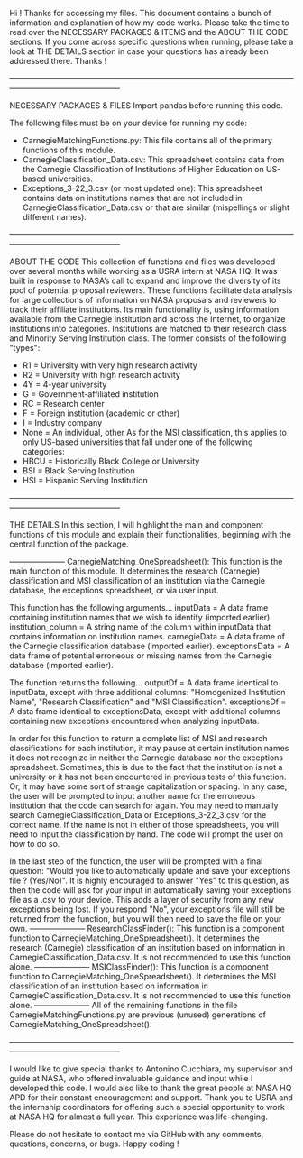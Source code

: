 Hi ! Thanks for accessing my files. This document contains a bunch of information and explanation of how my code works. 
Please take the time to read over the NECESSARY PACKAGES & ITEMS and the ABOUT THE CODE sections. 
If you come across specific questions when running, please take a look at THE DETAILS section in case your questions has already been addressed there. Thanks !

——————————————————————————————————————————————————

NECESSARY PACKAGES & FILES
Import pandas before running this code.

The following files must be on your device for running my code:
- CarnegieMatchingFunctions.py: This file contains all of the primary functions of this module.
- CarnegieClassification_Data.csv: This spreadsheet contains data from the Carnegie Classification of Institutions of Higher Education on US-based universities.
- Exceptions_3-22_3.csv (or most updated one): This spreadsheet contains data on institutions names that are not included in CarnegieClassification_Data.csv or that are similar (mispellings or slight different names).

——————————————————————————————————————————————————

ABOUT THE CODE
This collection of functions and files was developed over several months while working as a USRA intern at NASA HQ. It was built in response to NASA’s call to expand and improve the diversity of its pool of potential proposal reviewers. These functions facilitate data analysis for large collections of information on NASA proposals and reviewers to track their affiliate institutions. 
Its main functionality is, using information available from the Carnegie Institution and across the Internet, to organize institutions into categories. Institutions are matched to their research class and Minority Serving Institution class. The former consists of the following "types": 
- R1 = University with very high research activity
- R2 = University with high research activity
- 4Y = 4-year university
- G = Government-affiliated institution
- RC = Research center
- F = Foreign institution (academic or other)
- I = Industry company
- None = An individual, other
As for the MSI classification, this applies to only US-based universities that fall under one of the following categories:
- HBCU = Historically Black College or University
- BSI = Black Serving Institution
- HSI = Hispanic Serving Institution

——————————————————————————————————————————————————

THE DETAILS
In this section, I will highlight the main and component functions of this module and explain their functionalities, beginning with the central function of the package.

———————
CarnegieMatching_OneSpreadsheet(): This function is the main function of this module. It determines the research (Carnegie) classification and MSI classification of an institution via the Carnegie database, the exceptions spreadsheet, or via user input. 

This function has the following arguments...
inputData = A data frame containing institution names that we wish to identify (imported earlier).
institution_column = A string name of the column within inputData that contains information on institution names.
carnegieData = A data frame of the Carnegie classification database (imported earlier).
exceptionsData = A data frame of potential erroneous or missing names from the Carnegie database (imported earlier).

The function returns the following...
outputDf = A data frame identical to inputData, except with three additional columns: "Homogenized Institution Name", "Research Classification" and "MSI Classification".
exceptionsDf = A data frame identical to exceptionsData, except with additional columns containing new exceptions encountered when analyzing inputData.

In order for this function to return a complete list of MSI and research classifications for each institution, it may pause at certain institution names it does not recognize in neither the Carnegie database nor the exceptions spreadsheet. Sometimes, this is due to the fact that the institution is not a university or it has not been encountered in previous tests of this function. Or, it may have some sort of strange capitalization or spacing.
In any case, the user will be prompted to input another name for the erroneous institution that the code can search for again. You may need to manually search CarnegieClassification_Data or Exceptions_3-22_3.csv for the correct name. If the name is not in either of those spreadsheets, you will need to input the classification by hand. The code will prompt the user on how to do so.

In the last step of the function, the user will be prompted with a final question: "Would you like to automatically update and save your exceptions file ? (Yes/No)". It is highly encouraged to answer "Yes" to this question, as then the code will ask for your input in automatically saving your exceptions file as a .csv to your device. This adds a layer of security from any new exceptions being lost. If you respond "No", your exceptions file will still be returned from the function, but you will then need to save the file on your own.
———————
ResearchClassFinder(): This function is a component function to CarnegieMatching_OneSpreadsheet(). It determines the research (Carnegie) classification of an institution based on information in CarnegieClassification_Data.csv. It is not recommended to use this function alone.
———————
MSIClassFinder(): This function is a component function to CarnegieMatching_OneSpreadsheet(). It determines the MSI classification of an institution based on information in CarnegieClassification_Data.csv. It is not recommended to use this function alone.
———————
All of the remaining functions in the file CarnegieMatchingFunctions.py are previous (unused) generations of CarnegieMatching_OneSpreadsheet().

——————————————————————————————————————————————————

I would like to give special thanks to Antonino Cucchiara, my supervisor and guide at NASA, who offered invaluable guidance and input while I developed this code. I would also like to thank the great people at NASA HQ APD for their constant encouragement and support. Thank you to USRA and the internship coordinators for offering such a special opportunity to work at NASA HQ for almost a full year. This experience was life-changing. 

Please do not hesitate to contact me via GitHub with any comments, questions, concerns, or bugs. Happy coding !
